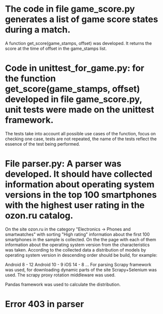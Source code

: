 # The code in file game_score.py generates a list of game score states during a match. 
A function get_score(game_stamps, offset) was developed. It returns the score at the time of offset in the game_stamps list.

# Code in unittest_for_game.py: for the function get_score(game_stamps, offset) developed in file game_score.py, unit tests were made on the unittest framework.
The tests take into account all possible use cases of the function, focus on checking one case, tests are not repeated, the name of the tests reflect the essence of the test being performed.

# File parser.py: A parser was developed. It should have collected information about operating system versions in the top 100 smartphones with the highest user rating in the ozon.ru catalog.

On the site ozon.ru in the category "Electronics -> Phones and smartwatches" with sorting "High rating" information about the first 100 smartphones in the sample is collected. 
On the the page with each of them information about the operating system version from the characteristics was taken. According to the collected data a distribution of models by operating system version in descending order should be build, for example:

Android 8 - 12
Android 10 - 9
iOS 14 - 8
...
For parsing Scrapy framework was used, for downloading dynamic parts of the site Scrapy+Selenium was used. The scrapy proxy rotation middleware was used.

Pandas framework was used to calculate the distribution.

# Error 403 in parser
